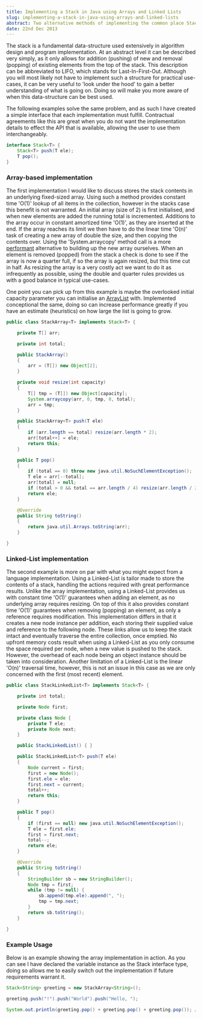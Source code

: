 ```yaml
---
title: Implementing a Stack in Java using Arrays and Linked Lists
slug: implementing-a-stack-in-java-using-arrays-and-linked-lists
abstract: Two alternative methods of implementing the common place Stack data-structure.
date: 22nd Dec 2013
---
```


The stack is a fundamental data-structure used extensively in algorithm design and program implementation.
At an abstract level it can be described very simply, as it only allows for addition (pushing) of new and removal (popping) of existing elements from the top of the stack.
This description can be abbreviated to LIFO, which stands for Last-In-First-Out.
Although you will most likely not have to implement such a structure for practical use-cases, it can be very useful to 'look under the hood' to gain a better understanding of what is going on.
Doing so will make you more aware of when this data-structure can be best used.

The following examples solve the same problem, and as such I have created a simple interface that each implementation must fulfill.
Contractual agreements like this are great when you do not want the implementation details to effect the API that is available, allowing the user to use them interchangeably.

~~~ .java
interface Stack<T> {
    Stack<T> push(T ele);
    T pop();
}
~~~

### Array-based implementation

The first implementation I would like to discuss stores the stack contents in an underlying fixed-sized array.
Using such a method provides constant time 'O(1)' lookup of all items in the collection, however in the stacks case this benefit is not warranted.
An initial array (size of 2) is first initialised, and when new elements are added the running total is incremented.
Additions to the array occur in constant amortized time 'O(1)', as they are inserted at the end.
If the array reaches its limit we then have to do the linear time 'O(n)' task of creating a new array of double the size, and then copying the contents over.
Using the 'System.arraycopy' method call is a more [performant](http://stackoverflow.com/questions/8526907/is-javas-system-arraycopy-efficient-for-small-arrays) alternative to building up the new array ourselves.
When an element is removed (popped) from the stack a check is done to see if the array is now a quarter full, if so the array is again resized, but this time cut in half.
As resizing the array is a very costly act we want to do it as infrequently as possible, using the double and quarter rules provides us with a good balance in typical use-cases.

One point you can pick up from this example is maybe the overlooked initial capacity parameter you can initialise an [ArrayList](http://docs.oracle.com/javase/7/docs/api/java/util/ArrayList.html) with.
Implemented conceptional the same, doing so can increase performance greatly if you have an estimate (heuristics) on how large the list is going to grow.

~~~ .java
public class StackArray<T> implements Stack<T> {

    private T[] arr;

    private int total;

    public StackArray()
    {
        arr = (T[]) new Object[2];
    }

    private void resize(int capacity)
    {
        T[] tmp = (T[]) new Object[capacity];
        System.arraycopy(arr, 0, tmp, 0, total);
        arr = tmp;
    }

    public StackArray<T> push(T ele)
    {
        if (arr.length == total) resize(arr.length * 2);
        arr[total++] = ele;
        return this;
    }

    public T pop()
    {
        if (total == 0) throw new java.util.NoSuchElementException();
        T ele = arr[--total];
        arr[total] = null;
        if (total > 0 && total == arr.length / 4) resize(arr.length / 2);
        return ele;
    }

    @Override
    public String toString()
    {
        return java.util.Arrays.toString(arr);
    }

}
~~~

### Linked-List implementation

The second example is more on par with what you might expect from a language implementation.
Using a Linked-List is tailor made to store the contents of a stack, handling the actions required with great performance results.
Unlike the array implementation, using a Linked-List provides us with constant time 'O(1)' guarantees when adding an element, as no underlying array requires resizing.
On top of this it also provides constant time 'O(1)' guarantees when removing (popping) an element, as only a reference requires modification.
This implementation differs in that it creates a new node instance per addition, each storing their supplied value and reference to the following node.
These links allow us to keep the stack intact and eventually traverse the entire collection, once emptied.
No upfront memory costs result when using a Linked-List as you only consume the space required per node, when a new value is pushed to the stack.
However, the overhead of each node being an object instance should be taken into consideration.
Another limitation of a Linked-List is the linear 'O(n)' traversal time, however, this is not an issue in this case as we are only concerned with the first (most recent) element.

~~~ .java
public class StackLinkedList<T> implements Stack<T> {

    private int total;

    private Node first;

    private class Node {
        private T ele;
        private Node next;
    }

    public StackLinkedList() { }

    public StackLinkedList<T> push(T ele)
    {
        Node current = first;
        first = new Node();
        first.ele = ele;
        first.next = current;
        total++;
        return this;
    }

    public T pop()
    {
        if (first == null) new java.util.NoSuchElementException();
        T ele = first.ele;
        first = first.next;
        total--;
        return ele;
    }

    @Override
    public String toString()
    {
        StringBuilder sb = new StringBuilder();
        Node tmp = first;
        while (tmp != null) {
            sb.append(tmp.ele).append(", ");
            tmp = tmp.next;
        }
        return sb.toString();
    }

}
~~~

### Example Usage

Below is an example showing the array implementation in action.
As you can see I have declared the variable instance as the Stack interface type, doing so allows me to easily switch out the implementation if future requirements warrant it.

~~~ .java
Stack<String> greeting = new StackArray<String>();

greeting.push("!").push("World").push("Hello, ");

System.out.println(greeting.pop() + greeting.pop() + greeting.pop()); // Hello, World!
~~~